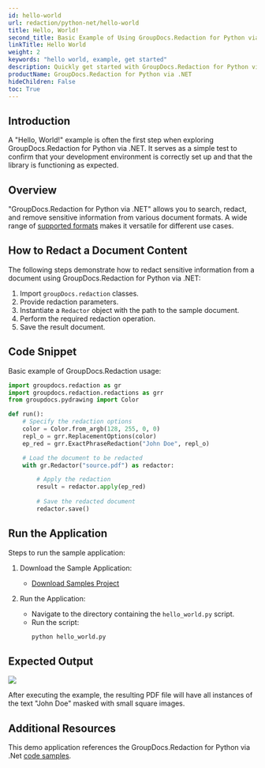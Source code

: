 ```yaml
---
id: hello-world
url: redaction/python-net/hello-world
title: Hello, World!
second_title: Basic Example of Using GroupDocs.Redaction for Python via .NET
linkTitle: Hello World
weight: 2
keywords: "hello world, example, get started"
description: Quickly get started with GroupDocs.Redaction for Python via .NET by creating and running a simple example.
productName: GroupDocs.Redaction for Python via .NET
hideChildren: False
toc: True
---
```


## Introduction
A "Hello, World!" example is often the first step when exploring GroupDocs.Redaction for Python via .NET. It serves as a simple test to confirm that your development environment is correctly set up and that the library is functioning as expected.

## Overview
"GroupDocs.Redaction for Python via .NET" allows you to search, redact, and remove sensitive information from various document formats. A wide range of [supported formats](/redaction/python-net/supported-document-formats/) makes it versatile for different use cases.

## How to Redact a Document Content
The following steps demonstrate how to redact sensitive information from a document using GroupDocs.Redaction for Python via .NET:

1. Import `groupDocs.redaction` classes.
2. Provide redaction parameters.
3. Instantiate a `Redactor` object with the path to the sample document.
4. Perform the required redaction operation.
5. Save the result document.

## Code Snippet
Basic example of GroupDocs.Redaction usage:

```python
import groupdocs.redaction as gr
import groupdocs.redaction.redactions as grr
from groupdocs.pydrawing import Color

def run():
    # Specify the redaction options
    color = Color.from_argb(128, 255, 0, 0)
    repl_o = grr.ReplacementOptions(color)
    ep_red = grr.ExactPhraseRedaction("John Doe", repl_o)

    # Load the document to be redacted
    with gr.Redactor("source.pdf") as redactor:

        # Apply the redaction
        result = redactor.apply(ep_red)
        
        # Save the redacted document
        redactor.save()
```
## Run the Application
Steps to run the sample application:
1. Download the Sample Application: 
    * [Download Samples Project](https://github.com/groupdocs-redaction/GroupDocs.Redaction-for-Python-via-.NET/)

2. Run the Application:
    * Navigate to the directory containing the `hello_world.py` script.
    * Run the script:
        ```bash 
        python hello_world.py
        ```

## Expected Output

![](/redaction/python-net/images/hello_word.png)

After executing the example, the resulting PDF file will have all instances of the text "John Doe" masked with small square images.

## Additional Resources
This demo application references the GroupDocs.Redaction for Python via .Net [code samples](https://github.com/groupdocs-redaction/GroupDocs.Redaction-for-Python-via-.NET/).